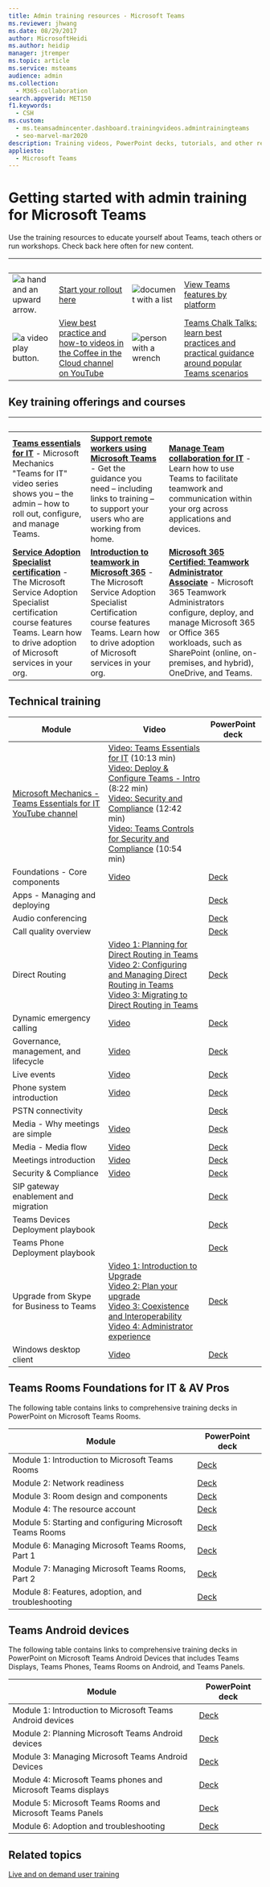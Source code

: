 ```yaml
---
title: Admin training resources - Microsoft Teams
ms.reviewer: jhwang
ms.date: 08/29/2017
author: MicrosoftHeidi
ms.author: heidip
manager: jtremper
ms.topic: article
ms.service: msteams
audience: admin
ms.collection: 
  - M365-collaboration
search.appverid: MET150
f1.keywords: 
  - CSH
ms.custom: 
  - ms.teamsadmincenter.dashboard.trainingvideos.admintrainingteams
  - seo-marvel-mar2020
description: Training videos, PowerPoint decks, tutorials, and other resources for admins on how to plan, deploy, and run Microsoft Teams.
appliesto: 
  - Microsoft Teams
---
```

# Getting started with admin training for Microsoft Teams

Use the training resources to educate yourself about Teams, teach others or run workshops. Check back here often for new content.

|&nbsp;|&nbsp;|&nbsp;|&nbsp;|
| :------------ | :------------ | :------------ | :------------ |
|![a hand and an upward arrow.](/office/media/icons/get-started-teams.png) |[Start your rollout here](./get-started-with-teams-quick-start.md)     |![document with a list](/office/media/icons/document-teams.png)|[View Teams features by platform](https://support.microsoft.com/office/teams-features-by-platform-debe7ff4-7db4-4138-b7d0-fcc276f392d3)         |
|![a video play button.](/office/media/icons/video-play.png) |[View best practice and how-to videos in the Coffee in the Cloud channel on YouTube](https://www.youtube.com/channel/UCs2IXBqperxWVe2ozrr3Gdg/videos)     |![person with a wrench](/office/media/icons/administrator.png) |[Teams Chalk Talks: learn best practices and practical guidance around popular Teams scenarios](./chalk-talks-landing-page.yml)         |


<h2>Key training offerings and courses</h2>

|&nbsp; |&nbsp; |&nbsp;  |
|---------|---------|---------|
|[**Teams essentials for IT**](https://aka.ms/MicrosoftTeamsforIT) - Microsoft Mechanics "Teams for IT" video series shows you – the admin – how to roll out, configure, and manage Teams.     |[**Support remote workers using Microsoft Teams**](support-remote-work-with-teams.md#support-remote-workers-using-microsoft-teams) - Get the guidance you need – including links to training – to support your users who are working from home.         |[**Manage Team collaboration for IT**](/training/paths/m365-manage-team-collaboration) - Learn how to use Teams to facilitate teamwork and communication within your org across applications and devices.         |
|[**Service Adoption Specialist certification**](/training/paths/m365-service-adoption) - The Microsoft Service Adoption Specialist certification course features Teams. Learn how to drive adoption of Microsoft services in your org.     |[**Introduction to teamwork in Microsoft 365**](/training/modules/intro-to-teamwork-in-m365/index) - The Microsoft Service Adoption Specialist Certification course features Teams. Learn how to drive adoption of Microsoft services in your org.        |[**Microsoft 365 Certified: Teamwork Administrator Associate**](/certifications/m365-teamwork-administrator) - Microsoft 365 Teamwork Administrators configure, deploy, and manage Microsoft 365 or Office 365 workloads, such as SharePoint (online, on-premises, and hybrid), OneDrive, and Teams.        |

<h2>Technical training</h2>

| Module | Video | PowerPoint deck  |
| ------------ | -------------------- | -------------------- |
| [Microsoft Mechanics - Teams Essentials for IT YouTube channel](https://aka.ms/MicrosoftTeamsforIT) | [Video: Teams Essentials for IT](https://www.youtube.com/watch?v=MfDB7VenWuA&list=PLXtHYVsvn_b_JeDjgD5XdkyHTDXdYgPGn) (10:13 min)<br>[Video: Deploy & Configure Teams - Intro](https://www.youtube.com/watch?v=o2mlsUubIO4&list=PLXtHYVsvn_b_JeDjgD5XdkyHTDXdYgPGn&index=2) (8:22 min)  <br>[Video: Security and Compliance](https://youtu.be/91lHNKVVvQ4) (12:42 min)<br>[Video: Teams Controls for Security and Compliance](https://www.youtube.com/watch?v=Km4T4hMM__k) (10:54 min)||
| Foundations - Core components | [Video](https://aka.ms/teams-foundations) | [Deck](https://aka.ms/teams-foundations-deck) |
| Apps - Managing and deploying |  | [Deck](https://aka.ms/managing-deploying-apps-deck) |
| Audio conferencing |  | [Deck](https://aka.ms/teams-audio-conferencing-deck) |
| Call quality overview | | [Deck](https://aka.ms/teams-quality-deck) |
| Direct Routing | [Video 1: Planning for Direct Routing in Teams](https://aka.ms/teams-dr-plan)<br>[Video 2: Configuring and Managing Direct Routing in Teams](https://aka.ms/teams-dr-config)<br>[Video 3: Migrating to Direct Routing in Teams](https://aka.ms/teams-dr-migrate)  | [Deck](https://aka.ms/teams-direct-routing-deck) |
| Dynamic emergency calling | [Video](https://aka.ms/teams-dec) |  [Deck](https://aka.ms/teams-dec-deck) |
| Governance, management, and lifecycle | [Video](https://aka.ms/teams-governance) | [Deck](https://aka.ms/teams-governance-deck) |
| Live events | [Video](https://aka.ms/teams-live-events-session) | [Deck](https://aka.ms/teams-live-events-deck) |
| Phone system introduction | [Video](https://aka.ms/teams-phone-system) | [Deck](https://aka.ms/teams-phone-system-deck) |
| PSTN connectivity |  | [Deck](https://aka.ms/teams-pstn-connectivity-deck) |
| Media - Why meetings are simple|[Video](https://aka.ms/media-in-teams)  | [Deck](https://aka.ms/media-in-teams-deck)|
| Media - Media flow | [Video](https://aka.ms/teams-media-flows) | [Deck](https://aka.ms/teams-media-flows-deck)  |
| Meetings introduction | [Video](https://aka.ms/teams-meetings-intro) | [Deck](https://aka.ms/teams-meetings-intro-deck) |
| Security & Compliance | [Video](https://aka.ms/teams-security-compliance) | [Deck](https://aka.ms/teams-security-compliance-deck) |
| SIP gateway enablement and migration | | [Deck](https://aka.ms/SIP-gateway-enablement-migration-playbook) |
| Teams Devices Deployment playbook | | [Deck](https://aka.ms/teams-devices-deployment-playbook) |
| Teams Phone Deployment playbook | | [Deck](https://aka.ms/teams-phone-deployment-playbook) |
| Upgrade from Skype for Business to Teams | [Video 1: Introduction to Upgrade](https://aka.ms/teams-upgrade-intro)</br>[Video 2: Plan your upgrade](https://aka.ms/teams-upgrade-plan)</br>[Video 3: Coexistence and Interoperability](https://aka.ms/teams-upgrade-coexistence-interop)</br>[Video 4: Administrator experience](https://aka.ms/teams-upgrade-admin) | [Deck](https://aka.ms/teams-upgrade-deck)|
| Windows desktop client | [Video](https://aka.ms/teams-clients) | [Deck](https://aka.ms/teams-clients-deck) |

<h2>Teams Rooms Foundations for IT & AV Pros</h2>

<p>The following table contains links to comprehensive training decks in PowerPoint on Microsoft Teams Rooms.  

| Module | PowerPoint deck  |
| ------------ | -------------------- |
| Module 1: Introduction to Microsoft Teams Rooms  | [Deck](https://aka.ms/TeamsRoomsModule1) |
| Module 2: Network readiness  | [Deck](https://aka.ms/TeamsRoomsModule2) |
| Module 3: Room design and components  | [Deck](https://aka.ms/TeamsRoomsModule3) |
| Module 4: The resource account  | [Deck](https://aka.ms/TeamsRoomsModule4) |
| Module 5: Starting and configuring Microsoft Teams Rooms  | [Deck](https://aka.ms/TeamsRoomsModule5) |
| Module 6: Managing Microsoft Teams Rooms, Part 1  | [Deck](https://aka.ms/TeamsRoomsModule6) |
| Module 7: Managing Microsoft Teams Rooms, Part 2  | [Deck](https://aka.ms/TeamsRoomsModule7) |
| Module 8: Features, adoption, and troubleshooting | [Deck](https://aka.ms/TeamsRoomsModule8)|

<h2>Teams Android devices</h2>

<p>The following table contains links to comprehensive training decks in PowerPoint on Microsoft Teams Android Devices that includes Teams Displays, Teams Phones, Teams Rooms on Android, and Teams Panels.  

| Module | PowerPoint deck  |
| ------------| -------------------- |
| Module 1: Introduction to Microsoft Teams Android devices  |[Deck](https://aka.ms/TeamsAndroidModule1) |
| Module 2: Planning Microsoft Teams Android devices|[Deck](https://aka.ms/TeamsAndroidModule2) |
| Module 3: Managing Microsoft Teams Android Devices |[Deck](https://aka.ms/TeamsAndroidModule3)|
| Module 4: Microsoft Teams phones and Microsoft Teams displays |[Deck](https://aka.ms/TeamsAndroidModule4)|
| Module 5: Microsoft Teams Rooms and Microsoft Teams Panels |[Deck](https://aka.ms/TeamsAndroidModule5)|
| Module 6: Adoption and troubleshooting |[Deck](https://aka.ms/TeamsAndroidModule6)|

## Related topics

[Live and on demand user training](https://adoption.microsoft.com/user-training/?filter=microsoft-teams)
